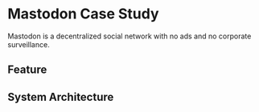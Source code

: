 # Mastodon Case Study
Mastodon is a decentralized social network with no ads and no corporate surveillance. 

## Feature

## System Architecture
